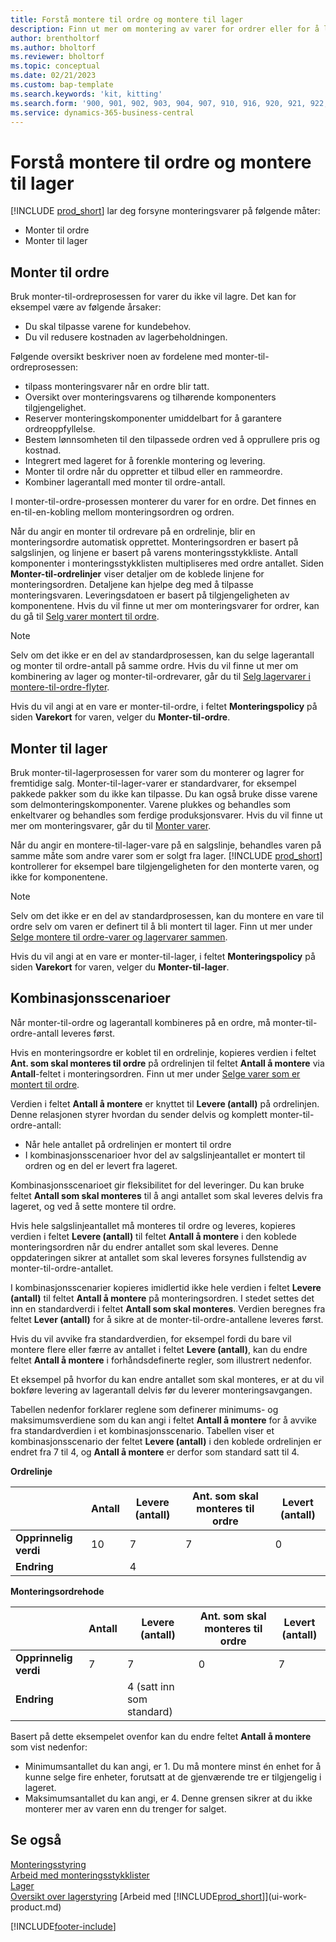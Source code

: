 ```yaml
---
title: Forstå montere til ordre og montere til lager
description: Finn ut mer om montering av varer for ordrer eller for å lagerfør for fremtidige salg.
author: brentholtorf
ms.author: bholtorf
ms.reviewer: bholtorf
ms.topic: conceptual
ms.date: 02/21/2023
ms.custom: bap-template
ms.search.keywords: 'kit, kitting'
ms.search.form: '900, 901, 902, 903, 904, 907, 910, 916, 920, 921, 922, 923, 940, 941, 942, 930, 931, 932, 914, 915, 905'
ms.service: dynamics-365-business-central
---
```

# Forstå montere til ordre og montere til lager

[!INCLUDE [prod_short](includes/prod_short.md)] lar deg forsyne monteringsvarer på følgende måter:

* Monter til ordre  
* Monter til lager  

## Monter til ordre

Bruk monter-til-ordreprosessen for varer du ikke vil lagre. Det kan for eksempel være av følgende årsaker:

* Du skal tilpasse varene for kundebehov.
* Du vil redusere kostnaden av lagerbeholdningen.

Følgende oversikt beskriver noen av fordelene med monter-til-ordreprosessen:  

* tilpass monteringsvarer når en ordre blir tatt.  
* Oversikt over monteringsvarens og tilhørende komponenters tilgjengelighet.  
* Reserver monteringskomponenter umiddelbart for å garantere ordreoppfyllelse.  
* Bestem lønnsomheten til den tilpassede ordren ved å opprullere pris og kostnad.  
* Integrert med lageret for å forenkle montering og levering.  
* Monter til ordre når du oppretter et tilbud eller en rammeordre.  
* Kombiner lagerantall med monter til ordre-antall.  

I monter-til-ordre-prosessen monterer du varer for en ordre. Det finnes en en-til-en-kobling mellom monteringsordren og ordren.  

Når du angir en monter til ordrevare på en ordrelinje, blir en monteringsordre automatisk opprettet. Monteringsordren er basert på salgslinjen, og linjene er basert på varens monteringsstykkliste. Antall komponenter i monteringsstykklisten multipliseres med ordre antallet. Siden **Monter-til-ordrelinjer** viser detaljer om de koblede linjene for monteringsordren. Detaljene kan hjelpe deg med å tilpasse monteringsvaren. Leveringsdatoen er basert på tilgjengeligheten av komponentene. Hvis du vil finne ut mer om monteringsvarer for ordrer, kan du gå til [Selg varer montert til ordre](assembly-how-to-sell-items-assembled-to-order.md).  

> [!NOTE]  
> Selv om det ikke er en del av standardprosessen, kan du selge lagerantall og monter til ordre-antall på samme ordre. Hvis du vil finne ut mer om kombinering av lager og monter-til-ordrevarer, går du til [Selg lagervarer i montere-til-ordre-flyter](assembly-how-to-sell-inventory-items-in-assemble-to-order-flows.md).  

Hvis du vil angi at en vare er monter-til-ordre, i feltet **Monteringspolicy** på siden **Varekort** for varen, velger du **Monter-til-ordre**.  

## Monter til lager

Bruk monter-til-lagerprosessen for varer som du monterer og lagrer for fremtidige salg. Monter-til-lager-varer er standardvarer, for eksempel pakkede pakker som du ikke kan tilpasse. Du kan også bruke disse varene som delmonteringskomponenter. Varene plukkes og behandles som enkeltvarer og behandles som ferdige produksjonsvarer. Hvis du vil finne ut mer om monteringsvarer, går du til [Monter varer](assembly-how-to-assemble-items.md).  

Når du angir en montere-til-lager-vare på en salgslinje, behandles varen på samme måte som andre varer som er solgt fra lager. [!INCLUDE [prod_short](includes/prod_short.md)] kontrollerer for eksempel bare tilgjengeligheten for den monterte varen, og ikke for komponentene.  

> [!NOTE]  
> Selv om det ikke er en del av standardprosessen, kan du montere en vare til ordre selv om varen er definert til å bli montert til lager. Finn ut mer under [Selge montere til ordre-varer og lagervarer sammen](assembly-how-to-sell-assemble-to-order-items-and-inventory-items-together.md).  

Hvis du vil angi at en vare er monter-til-lager, i feltet **Monteringspolicy** på siden **Varekort** for varen, velger du **Monter-til-lager**.  

## Kombinasjonsscenarioer

Når monter-til-ordre og lagerantall kombineres på en ordre, må monter-til-ordre-antall leveres først.  

Hvis en monteringsordre er koblet til en ordrelinje, kopieres verdien i feltet **Ant. som skal monteres til ordre** på ordrelinjen til feltet **Antall å montere** via **Antall**-feltet i monteringsordren. Finn ut mer under [Selge varer som er montert til ordre](assembly-how-to-sell-items-assembled-to-order.md).  

Verdien i feltet **Antall å montere** er knyttet til **Levere (antall)** på ordrelinjen. Denne relasjonen styrer hvordan du sender delvis og komplett monter-til-ordre-antall:

* Når hele antallet på ordrelinjen er montert til ordre
* I kombinasjonsscenarioer hvor del av salgslinjeantallet er montert til ordren og en del er levert fra lageret.

Kombinasjonsscenarioet gir fleksibilitet for del leveringer. Du kan bruke feltet **Antall som skal monteres** til å angi antallet som skal leveres delvis fra lageret, og ved å sette montere til ordre.  

Hvis hele salgslinjeantallet må monteres til ordre og leveres, kopieres verdien i feltet **Levere (antall)** til feltet **Antall å montere** i den koblede monteringsordren når du endrer antallet som skal leveres. Denne oppdateringen sikrer at antallet som skal leveres forsynes fullstendig av monter-til-ordre-antallet.  

I kombinasjonsscenarier kopieres imidlertid ikke hele verdien i feltet **Levere (antall)** til feltet **Antall å montere** på monteringsordren. I stedet settes det inn en standardverdi i feltet **Antall som skal monteres**. Verdien beregnes fra feltet **Lever (antall)** for å sikre at de monter-til-ordre-antallene leveres først.

Hvis du vil avvike fra standardverdien, for eksempel fordi du bare vil montere flere eller færre av antallet i feltet **Levere (antall)**, kan du endre feltet **Antall å montere** i forhåndsdefinerte regler, som illustrert nedenfor.  

Et eksempel på hvorfor du kan endre antallet som skal monteres, er at du vil bokføre levering av lagerantall delvis før du leverer monteringsavgangen.  

Tabellen nedenfor forklarer reglene som definerer minimums- og maksimumsverdiene som du kan angi i feltet **Antall å montere** for å avvike fra standardverdien i et kombinasjonsscenario. Tabellen viser et kombinasjonsscenario der feltet **Levere (antall)** i den koblede ordrelinjen er endret fra 7 til 4, og **Antall å montere** er derfor som standard satt til 4.  

**Ordrelinje**

|                | **Antall** | **Levere (antall)** | **Ant. som skal monteres til ordre** | **Levert (antall)** |
|----------------|--------------|------------------|-------------------------------|----------------------|
|**Opprinnelig verdi**| 10          | 7                | 7                             | 0                    |
|**Endring**      |              | 4                |                               |                      |

**Monteringsordrehode**

|                | **Antall** | **Levere (antall)** | **Ant. som skal monteres til ordre** | **Levert (antall)** |
|----------------|--------------|------------------|-------------------------------|----------------------|
|**Opprinnelig verdi**| 7           | 7                | 0                             | 7                    |
|**Endring**      |              | 4 (satt inn som standard)|                         |                      |

Basert på dette eksempelet ovenfor kan du endre feltet **Antall å montere** som vist nedenfor:  

* Minimumsantallet du kan angi, er 1. Du må montere minst én enhet for å kunne selge fire enheter, forutsatt at de gjenværende tre er tilgjengelig i lageret.  
* Maksimumsantallet du kan angi, er 4. Denne grensen sikrer at du ikke monterer mer av varen enn du trenger for salget.  

## Se også

[Monteringsstyring](assembly-assemble-items.md)  
[Arbeid med monteringsstykklister](assembly-how-work-assembly-boms.md)  
[Lager](inventory-manage-inventory.md)  
[Oversikt over lagerstyring](design-details-warehouse-management.md)
[Arbeid med [!INCLUDE[prod_short](includes/prod_short.md)]](ui-work-product.md)

[!INCLUDE[footer-include](includes/footer-banner.md)]
